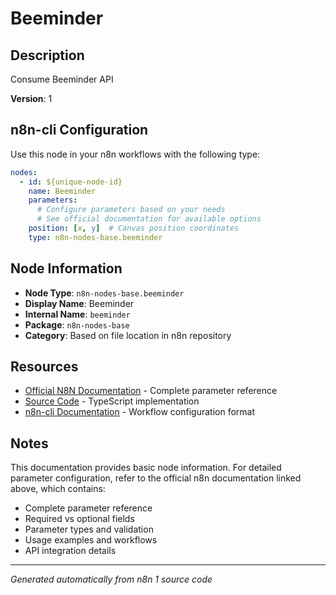 # Beeminder

## Description

Consume Beeminder API

**Version**: 1

## n8n-cli Configuration

Use this node in your n8n workflows with the following type:

```yaml
nodes:
  - id: ${unique-node-id}
    name: Beeminder
    parameters:
      # Configure parameters based on your needs
      # See official documentation for available options
    position: [x, y]  # Canvas position coordinates
    type: n8n-nodes-base.beeminder
```

## Node Information

- **Node Type**: `n8n-nodes-base.beeminder`
- **Display Name**: Beeminder
- **Internal Name**: `beeminder`
- **Package**: `n8n-nodes-base`
- **Category**: Based on file location in n8n repository

## Resources

- [Official N8N Documentation](https://docs.n8n.io/integrations/builtin/app-nodes/n8n-nodes-base.beeminder/) - Complete parameter reference
- [Source Code](https://github.com/n8n-io/n8n/blob/master/packages/nodes-base/nodes/Beeminder/Beeminder.node.ts) - TypeScript implementation
- [n8n-cli Documentation](https://github.com/edenreich/n8n-cli) - Workflow configuration format

## Notes

This documentation provides basic node information. For detailed parameter configuration, 
refer to the official n8n documentation linked above, which contains:

- Complete parameter reference
- Required vs optional fields
- Parameter types and validation
- Usage examples and workflows
- API integration details

---
*Generated automatically from n8n 1 source code*
